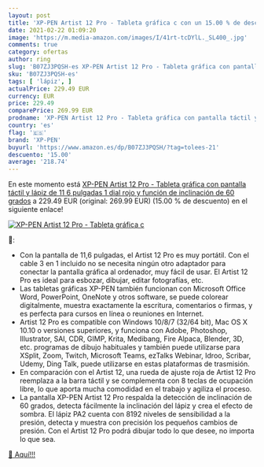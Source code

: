 ```yaml
---
layout: post
title: 'XP-PEN Artist 12 Pro - Tableta gráfica c con un 15.00 % de descuento'
date: 2021-02-22 01:09:20
image: 'https://m.media-amazon.com/images/I/41rt-tcDYlL._SL400_.jpg'
comments: true
category: ofertas
author: ring
slug: 'B07ZJ3PQSH-es XP-PEN Artist 12 Pro - Tableta gráfica con pantalla táctil...'
sku: 'B07ZJ3PQSH-es'
tags: [ 'lápiz', ]
actualPrice: 229.49 EUR
currency: EUR
price: 229.49
comparePrice: 269.99 EUR
prodname: 'XP-PEN Artist 12 Pro - Tableta gráfica con pantalla táctil y lápiz  de 11 6 pulgadas  1 dial rojo y función de inclinación de 60 grados'
country: 'es'
flag: '🇪🇸'
brand: 'XP-PEN'
buyurl: 'https://www.amazon.es/dp/B07ZJ3PQSH/?tag=tolees-21'
descuento: '15.00'
average: '218.74'
---
```


En este momento está [XP-PEN Artist 12 Pro - Tableta gráfica con pantalla táctil y lápiz  de 11 6 pulgadas  1 dial rojo y función de inclinación de 60 grados](https://www.amazon.es/dp/B07ZJ3PQSH/?tag=tolees-21) a 229.49 EUR (original: 269.99 EUR) (15.00 %  de descuento) en el siguiente enlace!

[![XP-PEN Artist 12 Pro - Tableta gráfica c](https://m.media-amazon.com/images/I/41rt-tcDYlL._SL400_.jpg)](https://www.amazon.es/dp/B07ZJ3PQSH/?tag=tolees-21)

🔎:

- Con la pantalla de 11,6 pulgadas, el Artist 12 Pro es muy portátil. Con el cable 3 en 1 incluido no se necesita ningún otro adaptador para conectar la pantalla gráfica al ordenador, muy fácil de usar. El Artist 12 Pro es ideal para esbozar, dibujar, editar fotografías, etc.
- Las tabletas gráficas XP-PEN también funcionan con Microsoft Office Word, PowerPoint, OneNote y otros software, se puede colorear digitalmente, muestra exactamente la escritura, comentarios o firmas, y es perfecta para cursos en línea o reuniones en Internet.
- Artist 12 Pro es compatible con Windows 10/8/7 (32/64 bit), Mac OS X 10.10 o versiones superiores, y funciona con Adobe, Photoshop, Illustrator, SAI, CDR, GIMP, Krita, Medibang, Fire Alpaca, Blender, 3D, etc. programas de dibujo habituales y también puede utilizarse para XSplit, Zoom, Twitch, Microsoft Teams, ezTalks Webinar, Idroo, Scribar, Udemy, Ding Talk, puede utilizarse en estas plataformas de trasmisión.
- En comparación con el Artist 12, una rueda de ajuste roja de Artist 12 Pro reemplaza a la barra táctil y se complementa con 8 teclas de ocupación libre, lo que aporta mucha comodidad en el trabajo y agiliza el proceso.
- La pantalla XP-PEN Artist 12 Pro respalda la detección de inclinación de 60 grados, detecta fácilmente la inclinación del lápiz y crea el efecto de sombra. El lápiz PA2 cuenta con 8192 niveles de sensibilidad a la presión, detecta y muestra con precisión los pequeños cambios de presión. Con el Artist 12 Pro podrá dibujar todo lo que desee, no importa lo que sea.

[🛒 Aquí!!!](https://www.amazon.es/dp/B07ZJ3PQSH/?tag=tolees-21)
